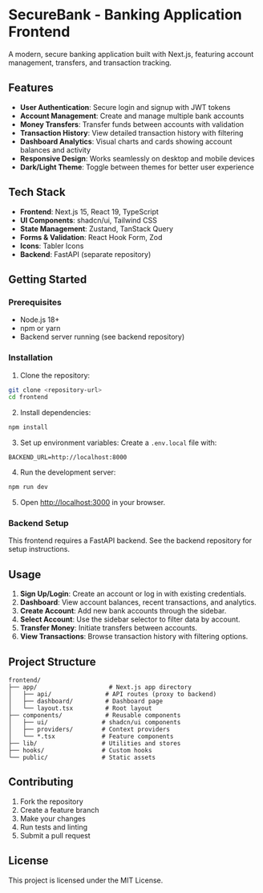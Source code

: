 # SecureBank - Banking Application Frontend

A modern, secure banking application built with Next.js, featuring account management, transfers, and transaction tracking.

## Features

- **User Authentication**: Secure login and signup with JWT tokens
- **Account Management**: Create and manage multiple bank accounts
- **Money Transfers**: Transfer funds between accounts with validation
- **Transaction History**: View detailed transaction history with filtering
- **Dashboard Analytics**: Visual charts and cards showing account balances and activity
- **Responsive Design**: Works seamlessly on desktop and mobile devices
- **Dark/Light Theme**: Toggle between themes for better user experience

## Tech Stack

- **Frontend**: Next.js 15, React 19, TypeScript
- **UI Components**: shadcn/ui, Tailwind CSS
- **State Management**: Zustand, TanStack Query
- **Forms & Validation**: React Hook Form, Zod
- **Icons**: Tabler Icons
- **Backend**: FastAPI (separate repository)

## Getting Started

### Prerequisites

- Node.js 18+
- npm or yarn
- Backend server running (see backend repository)

### Installation

1. Clone the repository:
```bash
git clone <repository-url>
cd frontend
```

2. Install dependencies:
```bash
npm install
```

3. Set up environment variables:
Create a `.env.local` file with:
```env
BACKEND_URL=http://localhost:8000
```

4. Run the development server:
```bash
npm run dev
```

5. Open [http://localhost:3000](http://localhost:3000) in your browser.

### Backend Setup

This frontend requires a FastAPI backend. See the backend repository for setup instructions.

## Usage

1. **Sign Up/Login**: Create an account or log in with existing credentials.
2. **Dashboard**: View account balances, recent transactions, and analytics.
3. **Create Account**: Add new bank accounts through the sidebar.
4. **Select Account**: Use the sidebar selector to filter data by account.
5. **Transfer Money**: Initiate transfers between accounts.
6. **View Transactions**: Browse transaction history with filtering options.

## Project Structure

```
frontend/
├── app/                    # Next.js app directory
│   ├── api/               # API routes (proxy to backend)
│   ├── dashboard/         # Dashboard page
│   └── layout.tsx         # Root layout
├── components/            # Reusable components
│   ├── ui/               # shadcn/ui components
│   ├── providers/        # Context providers
│   └── *.tsx             # Feature components
├── lib/                  # Utilities and stores
├── hooks/                # Custom hooks
└── public/               # Static assets
```

## Contributing

1. Fork the repository
2. Create a feature branch
3. Make your changes
4. Run tests and linting
5. Submit a pull request

## License

This project is licensed under the MIT License.
